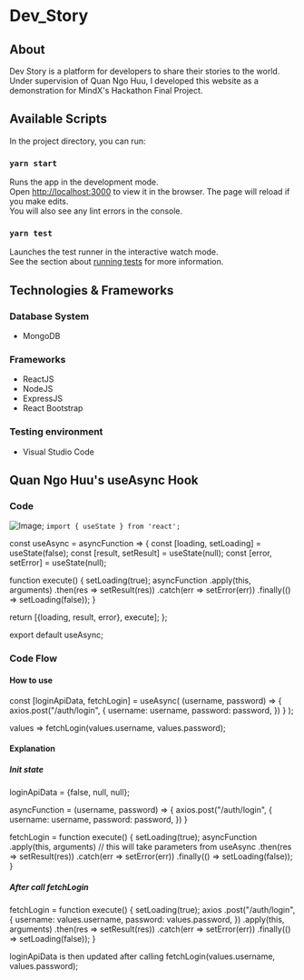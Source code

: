 # Dev_Story
## About
Dev Story is a platform for developers to share their stories to the world. Under supervision of Quan Ngo Huu, I developed this website as a demonstration for MindX's Hackathon Final Project. 

## Available Scripts
In the project directory, you can run:

### `yarn start`
Runs the app in the development mode.<br />
Open [http://localhost:3000](http://localhost:3000) to view it in the browser.
The page will reload if you make edits.<br />
You will also see any lint errors in the console.

### `yarn test`
Launches the test runner in the interactive watch mode.<br />
See the section about [running tests](https://facebook.github.io/create-react-app/docs/running-tests) for more information.

## Technologies & Frameworks
### Database System
* MongoDB

### Frameworks
* ReactJS
* NodeJS
* ExpressJS
* React Bootstrap

### Testing environment
* Visual Studio Code

## Quan Ngo Huu's useAsync Hook
### Code
![Image]("https://github.com/LamNguyenAtCWRU/Dev_Story/blob/master/assets/code.PNG");
`import { useState } from 'react';`

const useAsync = asyncFunction => {
  const [loading, setLoading] = useState(false);
  const [result, setResult] = useState(null);
  const [error, setError] = useState(null);

  function execute() {
    setLoading(true);
    asyncFunction
    .apply(this, arguments)
    .then(res => setResult(res))
    .catch(err => setError(err))
    .finally(() => setLoading(false));
  }
  
  return [{loading, result, error}, execute];
};


export default useAsync;

### Code Flow
#### How to use
const [loginApiData, fetchLogin] = useAsync(
  (username, password) => {
    axios.post("/auth/login", {
      username: username,
      password: password,
    })
  }
);

values => fetchLogin(values.username, values.password);

#### Explanation
##### Init state
loginApiData = {false, null, null};

asyncFunction = 
  (username, password) => {
    axios.post("/auth/login", {
      username: username,
      password: password,
    })
  }

fetchLogin = 
  function execute() {
    setLoading(true);
    asyncFunction
    .apply(this, arguments) // this will take parameters from useAsync
    .then(res => setResult(res))
    .catch(err => setError(err))
    .finally(() => setLoading(false));
  }

##### After call fetchLogin
fetchLogin = 
  function execute() {
    setLoading(true);
    axios
    .post("/auth/login", {
      username: values.username,
      password: values.password,
    })
    .apply(this, arguments)
    .then(res => setResult(res))
    .catch(err => setError(err))
    .finally(() => setLoading(false));
  }
  
loginApiData is then updated after calling fetchLogin(values.username, values.password);









